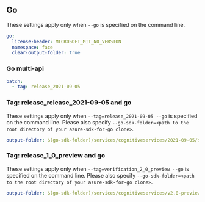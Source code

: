 ## Go

These settings apply only when `--go` is specified on the command line.

``` yaml $(go)
go:
  license-header: MICROSOFT_MIT_NO_VERSION
  namespace: face
  clear-output-folder: true
```

### Go multi-api

``` yaml $(go) && $(multiapi)
batch:
  - tag: release_2021-09-05
```

### Tag: release_release_2021-09-05 and go

These settings apply only when `--tag=release_2021-09-05 --go` is specified on the command line.
Please also specify `--go-sdk-folder=<path to the root directory of your azure-sdk-for-go clone>`.

``` yaml $(tag) == 'release_1_0' && $(go)
output-folder: $(go-sdk-folder)/services/cognitiveservices/2021-09-05/$(namespace)
```

### Tag: release_1_0_preview and go

These settings apply only when `--tag=verification_2_0_preview --go` is specified on the command line.
Please also specify `--go-sdk-folder=<path to the root directory of your azure-sdk-for-go clone>`.

``` yaml $(tag) == 'verification_2_0_preview' && $(go)
output-folder: $(go-sdk-folder)/services/cognitiveservices/v2.0-preview/$(namespace)
```